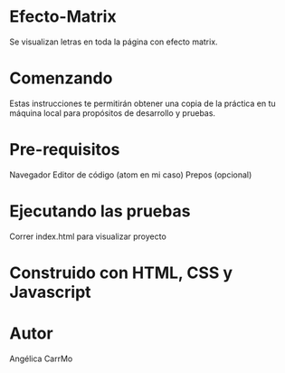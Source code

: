 # Efecto-Matrix
Se visualizan letras en toda la página con efecto matrix.

# Comenzando 
Estas instrucciones te permitirán obtener una copia de la práctica en tu máquina local para propósitos de desarrollo y pruebas.

# Pre-requisitos 
Navegador
Editor de código (atom en mi caso)
Prepos (opcional)

# Ejecutando las pruebas
Correr index.html para visualizar proyecto

# Construido con HTML, CSS y Javascript

# Autor
Angélica CarrMo 
